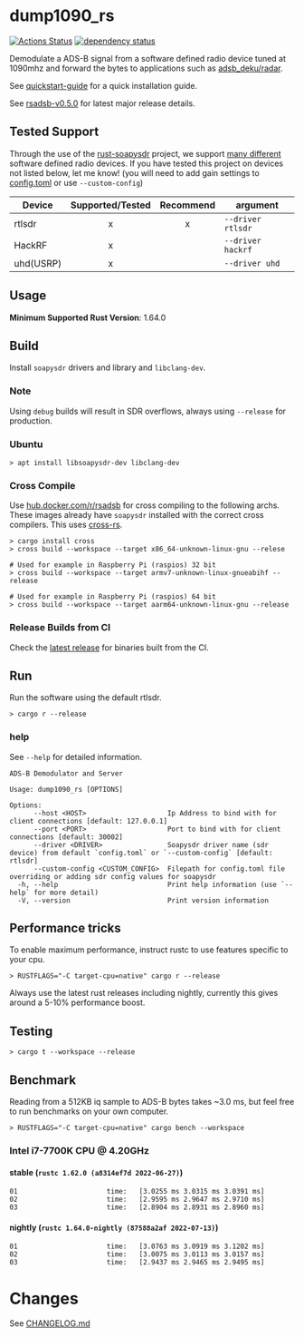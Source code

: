 # dump1090_rs
[![Actions Status](https://github.com/rsadsb/dump1090_rs/workflows/CI/badge.svg)](https://github.com/rsadsb/dump1090_rs/actions)
[![dependency status](https://deps.rs/repo/github/rsadsb/dump1090_rs/status.svg)](https://deps.rs/repo/github/rsadsb/dump1090_rs)

Demodulate a ADS-B signal from a software defined radio device tuned at 1090mhz and
forward the bytes to applications such as [adsb_deku/radar](https://github.com/rsadsb/adsb_deku).

See [quickstart-guide](https://rsadsb.github.io/quickstart.html) for a quick installation guide.

See [rsadsb-v0.5.0](https://rsadsb.github.io/v0.5.0.html) for latest major release details.

## Tested Support

Through the use of the [rust-soapysdr](https://github.com/kevinmehall/rust-soapysdr) project,
we support [many different](https://github.com/pothosware/SoapySDR/wiki) software defined radio devices.
If you have tested this project on devices not listed below, let me know!
(you will need to add gain settings to [config.toml](dump1090_rs/config.toml) or use `--custom-config`)

| Device    | Supported/Tested | Recommend | argument          |
| --------- | :--------------: | :-------: | ----------------- |
| rtlsdr    |        x         |     x     | `--driver rtlsdr` |
| HackRF    |        x         |           | `--driver hackrf` |
| uhd(USRP) |        x         |           | `--driver uhd` |


## Usage
**Minimum Supported Rust Version**: 1.64.0

## Build

Install `soapysdr` drivers and library and `libclang-dev`.

### Note
Using `debug` builds will result in SDR overflows, always using `--release` for production.

### Ubuntu
```
> apt install libsoapysdr-dev libclang-dev
```

### Cross Compile
Use [hub.docker.com/r/rsadsb](https://hub.docker.com/r/rsadsb/ci/tags) for cross compiling to the following archs.
These images already have `soapysdr` installed with the correct cross compilers.
This uses [cross-rs](https://github.com/cross-rs/cross).
```
> cargo install cross
> cross build --workspace --target x86_64-unknown-linux-gnu --relese

# Used for example in Raspberry Pi (raspios) 32 bit
> cross build --workspace --target armv7-unknown-linux-gnueabihf --release

# Used for example in Raspberry Pi (raspios) 64 bit
> cross build --workspace --target aarm64-unknown-linux-gnu --release
```

### Release Builds from CI
Check the [latest release](https://github.com/rsadsb/dump1090_rs/releases) for binaries built from the CI.

## Run
Run the software using the default rtlsdr.
```
> cargo r --release
```

### help

See `--help` for detailed information.
```
ADS-B Demodulator and Server

Usage: dump1090_rs [OPTIONS]

Options:
      --host <HOST>                    Ip Address to bind with for client connections [default: 127.0.0.1]
      --port <PORT>                    Port to bind with for client connections [default: 30002]
      --driver <DRIVER>                Soapysdr driver name (sdr device) from default `config.toml` or `--custom-config` [default: rtlsdr]
      --custom-config <CUSTOM_CONFIG>  Filepath for config.toml file overriding or adding sdr config values for soapysdr
  -h, --help                           Print help information (use `--help` for more detail)
  -V, --version                        Print version information
```

## Performance tricks

To enable maximum performance, instruct rustc to use features specific to your cpu.
```
> RUSTFLAGS="-C target-cpu=native" cargo r --release
```

Always use the latest rust releases including nightly, currently this gives around a 5-10% performance
boost.

## Testing
```
> cargo t --workspace --release
```

## Benchmark

Reading from a 512KB iq sample to ADS-B bytes takes ~3.0 ms, but feel free to run benchmarks on your own computer.
```
> RUSTFLAGS="-C target-cpu=native" cargo bench --workspace
```

### Intel i7-7700K CPU @ 4.20GHz

#### stable (`rustc 1.62.0 (a8314ef7d 2022-06-27)`)
```
01                      time:   [3.0255 ms 3.0315 ms 3.0391 ms]
02                      time:   [2.9595 ms 2.9647 ms 2.9710 ms]
03                      time:   [2.8904 ms 2.8931 ms 2.8960 ms]
```

#### nightly (`rustc 1.64.0-nightly (87588a2af 2022-07-13)`)
```
01                      time:   [3.0763 ms 3.0919 ms 3.1202 ms]
02                      time:   [3.0075 ms 3.0113 ms 3.0157 ms]
03                      time:   [2.9437 ms 2.9465 ms 2.9495 ms]
```

# Changes
See [CHANGELOG.md](https://github.com/rsadsb/dump1090_rs/blob/master/CHANGELOG.md)
